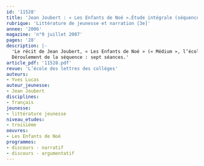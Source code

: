 ```yaml
---
id: '11528'
title: 'Jean Joubert : « Les Enfants de Noé ».Étude intégrale (séquence)'
rubrique: 'Littérature de jeunesse et narration [3e]'
annee: '2006'
magazine: 'n°9 juillet 2007'
pages: '28'
description: |-
  'Le récit de Jean Joubert, « Les Enfants de Noé » (« Médium », l’école des loisirs) relate l’enfermement d’une famille dans un chalet à la suite d’une tempête de neige. La dramatisation de l’aventure se double d’un jeu subtil sur la narration : c’est l’un des enfants, Simon, qui raconte et commente les événements sept ans après, alors qu’il est étudiant à l’université, le discours argumentatif s’inscrivant ainsi dans la narration. Une narration changeante car, au fur et à mesure que la tension croît, celle-ci est déléguée au personnage du père. Dans ce roman, l’entrecroisement des registres d’écriture, l’imaginaire, le poétique et le symbolique donnent toute sa dimension à la robinsonnade.
  Déroulement de la séquence : sept séances.'
article_pdf: '11528.pdf'
revue: 'L’école des lettres des collèges'
auteurs:
- Yves Lucas
auteur_jeunesse:
- Jean Joubert
disciplines:
- français
jeunesse:
- littérature jeunesse
niveau_etudes:
- troisième
oeuvres:
- Les Enfants de Noé
programmes:
- discours - narratif
- discours - argumentatif
---
```

